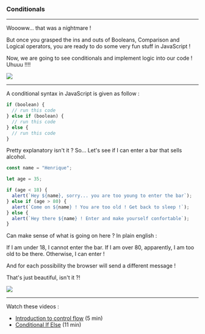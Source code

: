 ### Conditionals

---

Woooww... that was a nightmare !

But once you grasped the ins and outs of Booleans, Comparison and Logical operators, you are ready to do some very fun stuff in JavaScript !

Now, we are going to see conditionals and implement logic into our code ! Uhuuu !!!!

![](https://media.giphy.com/media/kZJrPrzrWGNyvDwouY/giphy.gif)

---

A conditional syntax in JavaScript is given as follow :

```js
if (boolean) {
  // run this code
} else if (boolean) {
  // run this code
} else {
  // run this code
}
```

Pretty explanatory isn't it ?
So... Let's see if I can enter a bar that sells alcohol.

```js
const name = "Henrique";

let age = 35;

if (age < 18) {
  alert(`Hey ${name}, sorry... you are too young to enter the bar`);
} else if (age > 80) {
  alert(`Come on ${name} ! You are too old ! Get back to sleep !`);
} else {
  alert(`Hey there ${name} ! Enter and make yourself confortable`);
}
```

Can make sense of what is going on here ? In plain english :

If I am under 18, I cannot enter the bar. If I am over 80, apparently, I am too old to be there. Otherwise, I can enter !

And for each possibility the browser will send a different message !

That's just beautiful, isn't it ?!

![](https://media.giphy.com/media/p8GJOXwSNzQPu/giphy.gif)

---

Watch these videos :

- [Introduction to control flow](https://youtu.be/-VxB_96Q3Ps?si=cBwOvyJ3TcAnhTfs) (5 min)
- [Conditional If Else](https://youtu.be/oUjiIPOZxSk?si=mXTSKikPeknLTH0J) (11 min)
